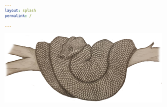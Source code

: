 ```yaml
---
layout: splash
permalink: /

---
```

<p><p><p></p></p></p>

<img src="/assets/snake2.png" alt="welcome" class="inline"/>

